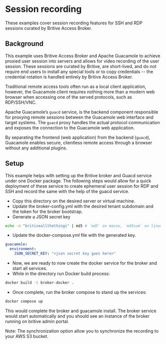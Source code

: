 # Session recording

These examples cover session recording features for SSH and RDP sessions curated by Britive Access Broker.

## Background

This example uses Britive Access Broker and Apache Guacamole to achieve proxied user session into servers and allows for video recording of the user session. These sessions are curated by Britive, are short-lived, and do not require end users to install any special tools or to copy credentials -- the credential rotation is handled entirely by Britive Access Broker.

Traditional remote access tools often run as a local client application, however, the Guacamole client requires nothing more than a modern web browser when accessing one of the served protocols, such as RDP/SSH/VNC.

Apache Guacamole’s `guacd` service, is the backend component responsible for proxying remote sessions between the Guacamole web interface and target systems. The `guacd` proxy handles the actual protocol communication and exposes the connection to the Guacamole web application.

By separating the frontend (web application) from the backend (`guacd`), Guacamole enables secure, clientless remote access through a browser without any additional plugins.

## Setup

This example helps with setting up the Britive broker and Guacd service under one Docker package. The following steps would allow for a quick deployment of these service to create ephemeral user session for RDP and SSH and record the same with the help of the guacd service.

- Copy this directory on the desired server or virtual machine.
- Update the broker-config.yml with the desired tenant subdomain and the token for the broker bootstrap.
- Generate a JSON secret key

```sh
echo -n "britiveallthethings" | md5 # `md5` on macos, `md5sum` on linux
```

- Update the docker-compose.yml file with the generated key.

```yaml
guacamole:
  environment:
    JSON_SECRET_KEY: "<json secret key goes here>"

```

- Now, we are ready to now create the docker service for the broker and start all services.
- While in the directory run Docker build process:

```sh
docker build -t broker-docker .
```

- Once complete, run the broker compose to stand up the services:

```sh
docker compose up
```

This would complete the broker and guacamole install. The broker service would start automatically and you should see an instance of the broker running on britive admin portal.

Note:
The synchronization option allow you to synchronize the recording to your AWS S3 bucket.
